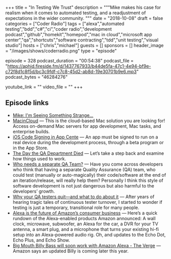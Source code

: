 +++
title = "In Testing We Trust"
description = """Mike makes his case for realism when it comes to automated testing, and a readjustment of expectations in the wider community. """
date = "2018-10-08"
draft = false
categories = ["Coder Radio"]
tags = ["alexa","automated testing","bdd","c#","ci","coder radio","development podcast","github","homekit","homepod","mac in cloud","microsoft app center","qa","shortcuts","software contracting","tdd","unit testing","visual studio"]
hosts = ["chris","michael"]
guests = []
sponsors = []
header_image = "/images/shows/coderradio.png"
type = "episode"

episode = 328
podcast_duration = "00:54:38"
podcast_file = "https://aphid.fireside.fm/d/1437767933/b44de5fa-47c1-4e94-bf9e-c72f8d1c8f5d/bc3c9fdf-c7c8-45d2-ab8d-19e30701b9e6.mp3"
podcast_bytes = "46284276"

youtube_link = ""
video_file = ""
+++

## Episode links

  * [Mike: I'm Seeing Something Strange...](https://twitter.com/dominucco/status/1047287488732123136 "Mike: I'm Seeing Something Strange...")
  * [MacinCloud](https://www.macincloud.com/ "MacinCloud") — This is the cloud-based Mac solution you are looking for! Access on-demand Mac servers for app development, Mac tasks, and enterprise builds.
  * [iOS Code Signing in App Cente](https://docs.microsoft.com/en-us/appcenter/build/ios/code-signing "iOS Code Signing in App Cente") — An app must be signed to run on a real device during the development process, through a beta program or in the App Store. 
  * [The Day the QA Department Died](https://www.infoq.com/articles/day-qa-dept-died "The Day the QA Department Died") — Let’s take a step back and examine how things used to work.
  * [Who needs a separate QA Team?](https://blogs.agilefaqs.com/2009/01/14/who-needs-a-separate-qa-team/ "Who needs a separate QA Team?") — Have you come across developers who think that having a separate Quality Assurance (QA) team, who could test (manually or auto-magically) their code/software at the end of an iteration/release, will really help them? Personally I think this style of software development is not just dangerous but also harmful to the developers’ growth.
  * [Why your QA testers quit—and what to do about it](https://techbeacon.com/why-your-qa-testers-quit%E2%80%94-what-do-about-it "Why your QA testers quit—and what to do about it") — After years of hearing tragic tales of continuous tester turnover, I started to wonder if testing is just a temporary, transitional role for many people.
  * [Alexa is the future of Amazon’s consumer business](https://qz.com/1398622/alexa-is-the-future-of-amazons-consumer-business/ "Alexa is the future of Amazon’s consumer business") — Here’s a quick rundown of the Alexa-enabled products Amazon announced: A wall clock, microwave, subwoofer, an Alexa for the car, a DVR for your TV antenna, a smart plug, and a microphone that turns your existing hi-fi setup into an Alexa-powered audio rig. Oh, and updates to the Echo Dot, Echo Plus, and Echo Show.
  * [Big Mouth Billy Bass will soon work with Amazon Alexa - The Verge](https://www.theverge.com/circuitbreaker/2017/9/27/16375650/big-mouth-billy-bass-alexa-amazon "Big Mouth Billy Bass will soon work with Amazon Alexa - The Verge") — Amazon says an updated Billy is coming later this year.

